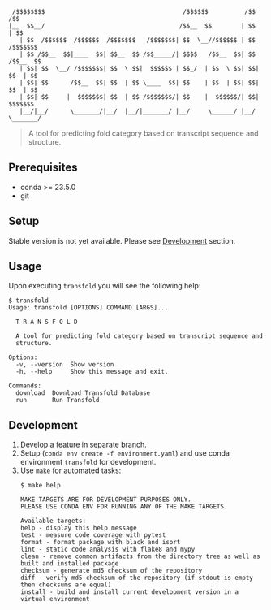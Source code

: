 ```
 /$$$$$$$$                                      /$$$$$$          /$$       /$$
|__  $$__/                                     /$$__  $$        | $$      | $$
   | $$  /$$$$$$  /$$$$$$  /$$$$$$$   /$$$$$$$| $$  \__//$$$$$$ | $$  /$$$$$$$
   | $$ /$$__  $$|____  $$| $$__  $$ /$$_____/| $$$$   /$$__  $$| $$ /$$__  $$
   | $$| $$  \__/ /$$$$$$$| $$  \ $$|  $$$$$$ | $$_/  | $$  \ $$| $$| $$  | $$
   | $$| $$      /$$__  $$| $$  | $$ \____  $$| $$    | $$  | $$| $$| $$  | $$
   | $$| $$     |  $$$$$$$| $$  | $$ /$$$$$$$/| $$    |  $$$$$$/| $$|  $$$$$$$
   |__/|__/      \_______/|__/  |__/|_______/ |__/     \______/ |__/ \_______/
```
> A tool for predicting fold category based on transcript sequence and structure.

## Prerequisites

- conda >= 23.5.0
- git

## Setup

Stable version is not yet available. Please see [Development](#development) section.

## Usage

Upon executing `transfold` you will see the following help:

```
$ transfold
Usage: transfold [OPTIONS] COMMAND [ARGS]...

  T R A N S F O L D

  A tool for predicting fold category based on transcript sequence and
  structure.

Options:
  -v, --version  Show version
  -h, --help     Show this message and exit.

Commands:
  download  Download Transfold Database
  run       Run Transfold

```

## Development

1. Develop a feature in separate branch.
2. Setup (`conda env create -f environment.yaml`) and use conda environment `transfold` for development.
3. Use `make` for automated tasks:
   ```
   $ make help

   MAKE TARGETS ARE FOR DEVELOPMENT PURPOSES ONLY.
   PLEASE USE CONDA ENV FOR RUNNING ANY OF THE MAKE TARGETS.

   Available targets:
   help - display this help message
   test - measure code coverage with pytest
   format - format package with black and isort
   lint - static code analysis with flake8 and mypy
   clean - remove common artifacts from the directory tree as well as built and installed package
   checksum - generate md5 checksum of the repository
   diff - verify md5 checksum of the repository (if stdout is empty then checksums are equal)
   install - build and install current development version in a virtual environment
   ```
